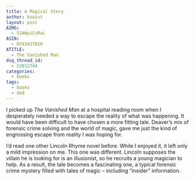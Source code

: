 ```yaml
---
title: A Magical Story
author: bsoist
layout: post
AIMG:
  - 51AWyiCsRuL
ASIN:
  - 0743437810
ATITLE:
  - The Vanished Man
dsq_thread_id:
  - 52812744
categories:
  - books
tags:
  - books
  - dad
---
```

I picked up *The Vanished Man* at a hospital reading room when I desperately needed a way to escape the reality of what was happening. It would have been difficult to have chosen a more fitting tale. Deaver&#8217;s mix of forensic crime solving and the world of magic, gave me just the kind of engrossing escape from reality I was hoping for.

I&#8217;d read one other Lincoln Rhyme novel before. While I enjoyed it, it left only a mild impression on me. This one was different. Lincoln supposes the villain he is looking for is an illusionist, so he recruits a young magician to help. As a result, the tale becomes a fascinating one, a typical forensic crime mystery filled with tales of magic &#8211; including &#8220;insider&#8221; information.
